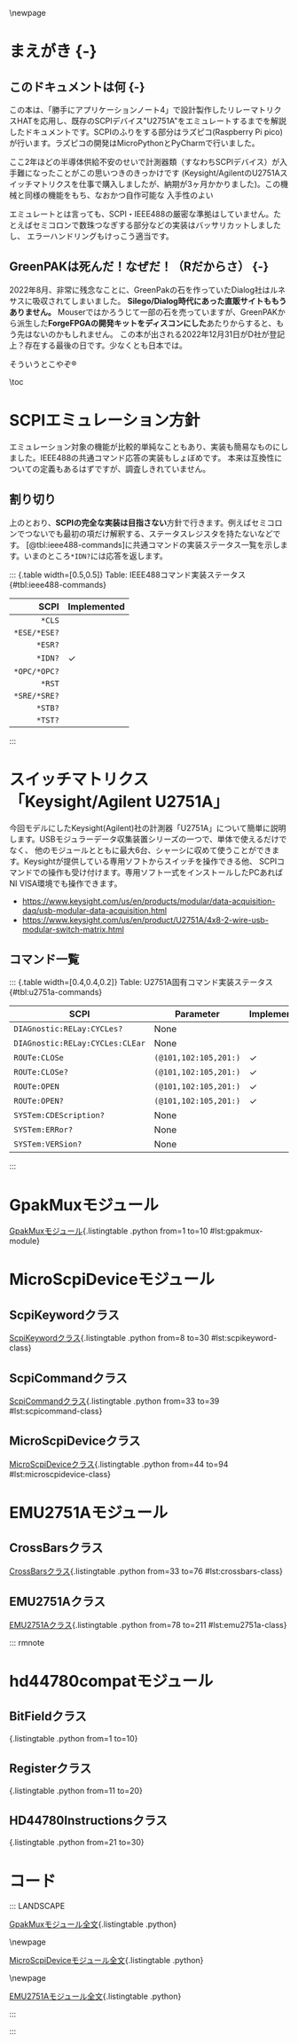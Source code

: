 \newpage

# まえがき {-}

## このドキュメントは何 {-}

この本は、「勝手にアプリケーションノート4」で設計製作したリレーマトリクスHATを応用し、既存のSCPIデバイス"U2751A"をエミュレートするまでを解説
したドキュメントです。SCPIのふりをする部分はラズピコ(Raspberry Pi pico)が行います。ラズピコの開発はMicroPythonとPyCharmで行いました。

ここ2年ほどの半導体供給不安のせいで計測器類（すなわちSCPIデバイス）が入手難になったことがこの思いつきのきっかけです
(Keysight/AgilentのU2751Aスイッチマトリクスを仕事で購入しましたが、納期が3ヶ月かかりました)。この機械と同様の機能をもち、なおかつ自作可能な
入手性のよい

エミュレートとは言っても、SCPI・IEEE488の厳密な準拠はしていません。たとえばセミコロンで数珠つなぎする部分などの実装はバッサリカットしましたし、
エラーハンドリングもけっこう適当です。

## GreenPAKは死んだ！なぜだ！（Rだからさ） {-}

2022年8月、非常に残念なことに、GreenPakの石を作っていたDialog社はルネサスに吸収されてしまいました。
**Silego/Dialog時代にあった直販サイトももうありません。**
Mouserではかろうじて一部の石を売っていますが、GreenPAKから派生した**ForgeFPGAの開発キットをディスコンにした**あたりからすると、もう先はないのかもしれません。
この本が出される2022年12月31日がD社が登記上？存在する最後の日です。少なくとも日本では。

そういうとこやぞ&#174;

\toc

# SCPIエミュレーション方針

エミュレーション対象の機能が比較的単純なこともあり、実装も簡易なものにしました。IEEE488の共通コマンド応答の実装もしょぼめです。
本来は互換性についての定義もあるはずですが、調査しきれていません。

## 割り切り

上のとおり、**SCPIの完全な実装は目指さない**方針で行きます。例えばセミコロンでつないでも最初の項だけ解釈する、ステータスレジスタを持たないなどです。
[@tbl:ieee488-commands]に共通コマンドの実装ステータス一覧を示します。いまのところ`*IDN?`には応答を返します。

::: {.table width=[0.5,0.5]}
Table: IEEE488コマンド実装ステータス {#tbl:ieee488-commands}

|          SCPI | Implemented  |
|--------------:|:-------------|
|        `*CLS` |              |
|  `*ESE/*ESE?` |              |
|       `*ESR?` |              |
|       `*IDN?` | &check;      |
|  `*OPC/*OPC?` |              |
|        `*RST` |              |
|  `*SRE/*SRE?` |              |
|       `*STB?` |              |
|       `*TST?` |              |

:::

# スイッチマトリクス「Keysight/Agilent U2751A」

今回モデルにしたKeysight(Agilent)社の計測器「U2751A」について簡単に説明します。USBモジュラーデータ収集装置シリーズの一つで、単体で使えるだけでなく、
他のモジュールとともに最大6台、シャーシに収めて使うことができます。Keysightが提供している専用ソフトからスイッチを操作できる他、
SCPIコマンドでの操作も受け付けます。専用ソフト一式をインストールしたPCあればNI VISA環境でも操作できます。

- https://www.keysight.com/us/en/products/modular/data-acquisition-daq/usb-modular-data-acquisition.html
- https://www.keysight.com/us/en/product/U2751A/4x8-2-wire-usb-modular-switch-matrix.html

## コマンド一覧

::: {.table width=[0.4,0.4,0.2]}
Table: U2751A固有コマンド実装ステータス {#tbl:u2751a-commands}

| SCPI                            | Parameter             | Implemented  |
|---------------------------------|-----------------------|:-------------|
| `DIAGnostic:RELay:CYCLes?`      | None                  |              |
| `DIAGnostic:RELay:CYCLes:CLEar` | None                  |              |
| `ROUTe:CLOSe`                   | `(@101,102:105,201:)` | &check;      |
| `ROUTe:CLOSe?`                  | `(@101,102:105,201:)` | &check;      |
| `ROUTe:OPEN`                    | `(@101,102:105,201:)` | &check;      |
| `ROUTe:OPEN?`                   | `(@101,102:105,201:)` | &check;      |
| `SYSTem:CDEScription?`          | None                  |              |
| `SYSTem:ERRor?`                 | None                  |              |
| `SYSTem:VERSion?`               | None                  |              |

:::

# GpakMuxモジュール

[GpakMuxモジュール](micropython/GpakMux.py){.listingtable .python from=1 to=10 #lst:gpakmux-module}

# MicroScpiDeviceモジュール

## ScpiKeywordクラス

[ScpiKeywordクラス](micropython/MicroScpiDevice.py){.listingtable .python from=8 to=30 #lst:scpikeyword-class}

## ScpiCommandクラス

[ScpiCommandクラス](micropython/MicroScpiDevice.py){.listingtable .python from=33 to=39 #lst:scpicommand-class}

## MicroScpiDeviceクラス

[MicroScpiDeviceクラス](micropython/MicroScpiDevice.py){.listingtable .python from=44 to=94 #lst:microscpidevice-class}

# EMU2751Aモジュール

## CrossBarsクラス

[CrossBarsクラス](micropython/EMU2751A.py){.listingtable .python from=33 to=76 #lst:crossbars-class}

## EMU2751Aクラス

[EMU2751Aクラス](micropython/EMU2751A.py){.listingtable .python from=78 to=211 #lst:emu2751a-class}

::: rmnote

# hd44780compatモジュール

## BitFieldクラス

[](micropython/hd44780compat.py){.listingtable .python from=1 to=10}

## Registerクラス

[](micropython/hd44780compat.py){.listingtable .python from=11 to=20}

## HD44780Instructionsクラス

[](micropython/hd44780compat.py){.listingtable .python from=21 to=30}

# コード

::: LANDSCAPE

[GpakMuxモジュール全文](micropython/GpakMux.py){.listingtable .python}

\newpage

[MicroScpiDeviceモジュール全文](micropython/MicroScpiDevice.py){.listingtable .python}

\newpage

[EMU2751Aモジュール全文](micropython/EMU2751A.py){.listingtable .python}

:::

:::
